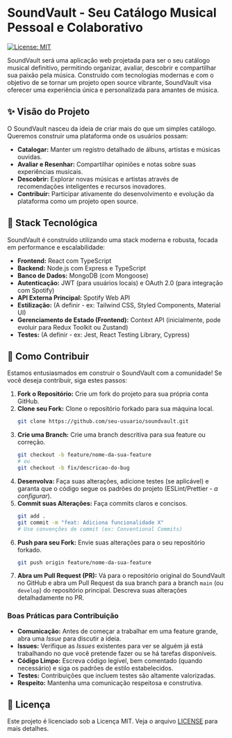 # SoundVault - Seu Catálogo Musical Pessoal e Colaborativo

[![License: MIT](https://img.shields.io/badge/License-MIT-yellow.svg)](https://opensource.org/licenses/MIT)

SoundVault será uma aplicação web projetada para ser o seu catálogo musical definitivo, permitindo organizar, avaliar, descobrir e compartilhar sua paixão pela música. Construído com tecnologias modernas e com o objetivo de se tornar um projeto open source vibrante, SoundVault visa oferecer uma experiência única e personalizada para amantes de música.

## ✨ Visão do Projeto

O SoundVault nasceu da ideia de criar mais do que um simples catálogo. Queremos construir uma plataforma onde os usuários possam:

- **Catalogar:** Manter um registro detalhado de álbuns, artistas e músicas ouvidas.
- **Avaliar e Resenhar:** Compartilhar opiniões e notas sobre suas experiências musicais.
- **Descobrir:** Explorar novas músicas e artistas através de recomendações inteligentes e recursos inovadores.
- **Contribuir:** Participar ativamente do desenvolvimento e evolução da plataforma como um projeto open source.

## 🚀 Stack Tecnológica

SoundVault é construído utilizando uma stack moderna e robusta, focada em performance e escalabilidade:

- **Frontend:** React com TypeScript
- **Backend:** Node.js com Express e TypeScript
- **Banco de Dados:** MongoDB (com Mongoose)
- **Autenticação:** JWT (para usuários locais) e OAuth 2.0 (para integração com Spotify)
- **API Externa Principal:** Spotify Web API
- **Estilização:** (A definir - ex: Tailwind CSS, Styled Components, Material UI)
- **Gerenciamento de Estado (Frontend):** Context API (inicialmente, pode evoluir para Redux Toolkit ou Zustand)
- **Testes:** (A definir - ex: Jest, React Testing Library, Cypress)

## 🤝 Como Contribuir

Estamos entusiasmados em construir o SoundVault com a comunidade! Se você deseja contribuir, siga estes passos:

1.  **Fork o Repositório:** Crie um fork do projeto para sua própria conta GitHub.
2.  **Clone seu Fork:** Clone o repositório forkado para sua máquina local.
    ```bash
    git clone https://github.com/seu-usuario/soundvault.git
    ```
3.  **Crie uma Branch:** Crie uma branch descritiva para sua feature ou correção.
    ```bash
    git checkout -b feature/nome-da-sua-feature
    # ou
    git checkout -b fix/descricao-do-bug
    ```
4.  **Desenvolva:** Faça suas alterações, adicione testes (se aplicável) e garanta que o código segue os padrões do projeto (ESLint/Prettier - *a configurar*).
5.  **Commit suas Alterações:** Faça commits claros e concisos.
    ```bash
    git add .
    git commit -m "feat: Adiciona funcionalidade X" 
    # Use convenções de commit (ex: Conventional Commits)
    ```
6.  **Push para seu Fork:** Envie suas alterações para o seu repositório forkado.
    ```bash
    git push origin feature/nome-da-sua-feature
    ```
7.  **Abra um Pull Request (PR):** Vá para o repositório original do SoundVault no GitHub e abra um Pull Request da sua branch para a branch `main` (ou `develop`) do repositório principal. Descreva suas alterações detalhadamente no PR.

### Boas Práticas para Contribuição

- **Comunicação:** Antes de começar a trabalhar em uma feature grande, abra uma *Issue* para discutir a ideia.
- **Issues:** Verifique as *Issues* existentes para ver se alguém já está trabalhando no que você pretende fazer ou se há tarefas disponíveis.
- **Código Limpo:** Escreva código legível, bem comentado (quando necessário) e siga os padrões de estilo estabelecidos.
- **Testes:** Contribuições que incluem testes são altamente valorizadas.
- **Respeito:** Mantenha uma comunicação respeitosa e construtiva.

## 📜 Licença

Este projeto é licenciado sob a Licença MIT. Veja o arquivo [LICENSE](LICENSE) para mais detalhes.
